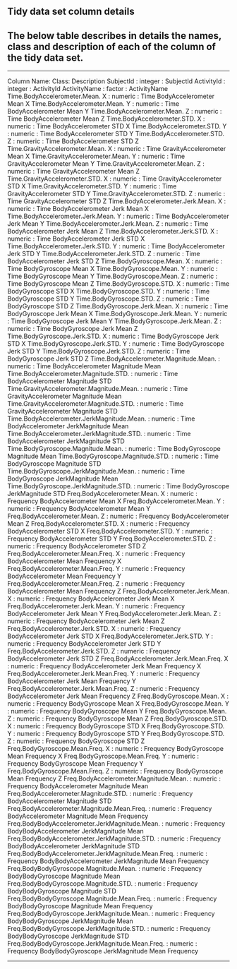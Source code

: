 ## Tidy data set column details

## The below table describes in details the names, class and description of each of the column of the tidy data set.


---
Column Name:		Class:		Description
SubjectId	: 	integer	: 	SubjectId
ActivityId	: 	integer	: 	ActivityId
ActivityName	: 	factor	: 	ActivityName
Time.BodyAccelerometer.Mean. X	: 	numeric	: 	Time BodyAccelerometer Mean X
Time.BodyAccelerometer.Mean. Y	: 	numeric	: 	Time BodyAccelerometer Mean Y
Time.BodyAccelerometer.Mean. Z	: 	numeric	: 	Time BodyAccelerometer Mean Z
Time.BodyAccelerometer.STD. X	: 	numeric	: 	Time BodyAccelerometer STD X
Time.BodyAccelerometer.STD. Y	: 	numeric	: 	Time BodyAccelerometer STD Y
Time.BodyAccelerometer.STD. Z	: 	numeric	: 	Time BodyAccelerometer STD Z
Time.GravityAccelerometer.Mean. X	: 	numeric	: 	Time GravityAccelerometer Mean X
Time.GravityAccelerometer.Mean. Y	: 	numeric	: 	Time GravityAccelerometer Mean Y
Time.GravityAccelerometer.Mean. Z	: 	numeric	: 	Time GravityAccelerometer Mean Z
Time.GravityAccelerometer.STD. X	: 	numeric	: 	Time GravityAccelerometer STD X
Time.GravityAccelerometer.STD. Y	: 	numeric	: 	Time GravityAccelerometer STD Y
Time.GravityAccelerometer.STD. Z	: 	numeric	: 	Time GravityAccelerometer STD Z
Time.BodyAccelerometer.Jerk.Mean. X	: 	numeric	: 	Time BodyAccelerometer Jerk Mean X
Time.BodyAccelerometer.Jerk.Mean. Y	: 	numeric	: 	Time BodyAccelerometer Jerk Mean Y
Time.BodyAccelerometer.Jerk.Mean. Z	: 	numeric	: 	Time BodyAccelerometer Jerk Mean Z
Time.BodyAccelerometer.Jerk.STD. X	: 	numeric	: 	Time BodyAccelerometer Jerk STD X
Time.BodyAccelerometer.Jerk.STD. Y	: 	numeric	: 	Time BodyAccelerometer Jerk STD Y
Time.BodyAccelerometer.Jerk.STD. Z	: 	numeric	: 	Time BodyAccelerometer Jerk STD Z
Time.BodyGyroscope.Mean. X	: 	numeric	: 	Time BodyGyroscope Mean X
Time.BodyGyroscope.Mean. Y	: 	numeric	: 	Time BodyGyroscope Mean Y
Time.BodyGyroscope.Mean. Z	: 	numeric	: 	Time BodyGyroscope Mean Z
Time.BodyGyroscope.STD. X	: 	numeric	: 	Time BodyGyroscope STD X
Time.BodyGyroscope.STD. Y	: 	numeric	: 	Time BodyGyroscope STD Y
Time.BodyGyroscope.STD. Z	: 	numeric	: 	Time BodyGyroscope STD Z
Time.BodyGyroscope.Jerk.Mean. X	: 	numeric	: 	Time BodyGyroscope Jerk Mean X
Time.BodyGyroscope.Jerk.Mean. Y	: 	numeric	: 	Time BodyGyroscope Jerk Mean Y
Time.BodyGyroscope.Jerk.Mean. Z	: 	numeric	: 	Time BodyGyroscope Jerk Mean Z
Time.BodyGyroscope.Jerk.STD. X	: 	numeric	: 	Time BodyGyroscope Jerk STD X
Time.BodyGyroscope.Jerk.STD. Y	: 	numeric	: 	Time BodyGyroscope Jerk STD Y
Time.BodyGyroscope.Jerk.STD. Z	: 	numeric	: 	Time BodyGyroscope Jerk STD Z
Time.BodyAccelerometer.Magnitude.Mean.	: 	numeric	: 	Time BodyAccelerometer Magnitude Mean
Time.BodyAccelerometer.Magnitude.STD.	: 	numeric	: 	Time BodyAccelerometer Magnitude STD
Time.GravityAccelerometer.Magnitude.Mean.	: 	numeric	: 	Time GravityAccelerometer Magnitude Mean
Time.GravityAccelerometer.Magnitude.STD.	: 	numeric	: 	Time GravityAccelerometer Magnitude STD
Time.BodyAccelerometer.JerkMagnitude.Mean.	: 	numeric	: 	Time BodyAccelerometer JerkMagnitude Mean
Time.BodyAccelerometer.JerkMagnitude.STD.	: 	numeric	: 	Time BodyAccelerometer JerkMagnitude STD
Time.BodyGyroscope.Magnitude.Mean.	: 	numeric	: 	Time BodyGyroscope Magnitude Mean
Time.BodyGyroscope.Magnitude.STD.	: 	numeric	: 	Time BodyGyroscope Magnitude STD
Time.BodyGyroscope.JerkMagnitude.Mean.	: 	numeric	: 	Time BodyGyroscope JerkMagnitude Mean
Time.BodyGyroscope.JerkMagnitude.STD.	: 	numeric	: 	Time BodyGyroscope JerkMagnitude STD
Freq.BodyAccelerometer.Mean. X	: 	numeric	: 	Frequency BodyAccelerometer Mean X
Freq.BodyAccelerometer.Mean. Y	: 	numeric	: 	Frequency BodyAccelerometer Mean Y
Freq.BodyAccelerometer.Mean. Z	: 	numeric	: 	Frequency BodyAccelerometer Mean Z
Freq.BodyAccelerometer.STD. X	: 	numeric	: 	Frequency BodyAccelerometer STD X
Freq.BodyAccelerometer.STD. Y	: 	numeric	: 	Frequency BodyAccelerometer STD Y
Freq.BodyAccelerometer.STD. Z	: 	numeric	: 	Frequency BodyAccelerometer STD Z
Freq.BodyAccelerometer.Mean.Freq. X	: 	numeric	: 	Frequency BodyAccelerometer Mean Frequency X
Freq.BodyAccelerometer.Mean.Freq. Y	: 	numeric	: 	Frequency BodyAccelerometer Mean Frequency Y
Freq.BodyAccelerometer.Mean.Freq. Z	: 	numeric	: 	Frequency BodyAccelerometer Mean Frequency Z
Freq.BodyAccelerometer.Jerk.Mean. X	: 	numeric	: 	Frequency BodyAccelerometer Jerk Mean X
Freq.BodyAccelerometer.Jerk.Mean. Y	: 	numeric	: 	Frequency BodyAccelerometer Jerk Mean Y
Freq.BodyAccelerometer.Jerk.Mean. Z	: 	numeric	: 	Frequency BodyAccelerometer Jerk Mean Z
Freq.BodyAccelerometer.Jerk.STD. X	: 	numeric	: 	Frequency BodyAccelerometer Jerk STD X
Freq.BodyAccelerometer.Jerk.STD. Y	: 	numeric	: 	Frequency BodyAccelerometer Jerk STD Y
Freq.BodyAccelerometer.Jerk.STD. Z	: 	numeric	: 	Frequency BodyAccelerometer Jerk STD Z
Freq.BodyAccelerometer.Jerk.Mean.Freq. X	: 	numeric	: 	Frequency BodyAccelerometer Jerk Mean Frequency X
Freq.BodyAccelerometer.Jerk.Mean.Freq. Y	: 	numeric	: 	Frequency BodyAccelerometer Jerk Mean Frequency Y
Freq.BodyAccelerometer.Jerk.Mean.Freq. Z	: 	numeric	: 	Frequency BodyAccelerometer Jerk Mean Frequency Z
Freq.BodyGyroscope.Mean. X	: 	numeric	: 	Frequency BodyGyroscope Mean X
Freq.BodyGyroscope.Mean. Y	: 	numeric	: 	Frequency BodyGyroscope Mean Y
Freq.BodyGyroscope.Mean. Z	: 	numeric	: 	Frequency BodyGyroscope Mean Z
Freq.BodyGyroscope.STD. X	: 	numeric	: 	Frequency BodyGyroscope STD X
Freq.BodyGyroscope.STD. Y	: 	numeric	: 	Frequency BodyGyroscope STD Y
Freq.BodyGyroscope.STD. Z	: 	numeric	: 	Frequency BodyGyroscope STD Z
Freq.BodyGyroscope.Mean.Freq. X	: 	numeric	: 	Frequency BodyGyroscope Mean Frequency X
Freq.BodyGyroscope.Mean.Freq. Y	: 	numeric	: 	Frequency BodyGyroscope Mean Frequency Y
Freq.BodyGyroscope.Mean.Freq. Z	: 	numeric	: 	Frequency BodyGyroscope Mean Frequency Z
Freq.BodyAccelerometer.Magnitude.Mean.	: 	numeric	: 	Frequency BodyAccelerometer Magnitude Mean
Freq.BodyAccelerometer.Magnitude.STD.	: 	numeric	: 	Frequency BodyAccelerometer Magnitude STD
Freq.BodyAccelerometer.Magnitude.Mean.Freq.	: 	numeric	: 	Frequency BodyAccelerometer Magnitude Mean Frequency
Freq.BodyBodyAccelerometer.JerkMagnitude.Mean.	: 	numeric	: 	Frequency BodyBodyAccelerometer JerkMagnitude Mean
Freq.BodyBodyAccelerometer.JerkMagnitude.STD.	: 	numeric	: 	Frequency BodyBodyAccelerometer JerkMagnitude STD
Freq.BodyBodyAccelerometer.JerkMagnitude.Mean.Freq.	: 	numeric	: 	Frequency BodyBodyAccelerometer JerkMagnitude Mean Frequency
Freq.BodyBodyGyroscope.Magnitude.Mean.	: 	numeric	: 	Frequency BodyBodyGyroscope Magnitude Mean
Freq.BodyBodyGyroscope.Magnitude.STD.	: 	numeric	: 	Frequency BodyBodyGyroscope Magnitude STD
Freq.BodyBodyGyroscope.Magnitude.Mean.Freq.	: 	numeric	: 	Frequency BodyBodyGyroscope Magnitude Mean Frequency
Freq.BodyBodyGyroscope.JerkMagnitude.Mean.	: 	numeric	: 	Frequency BodyBodyGyroscope JerkMagnitude Mean
Freq.BodyBodyGyroscope.JerkMagnitude.STD.	: 	numeric	: 	Frequency BodyBodyGyroscope JerkMagnitude STD
Freq.BodyBodyGyroscope.JerkMagnitude.Mean.Freq.	: 	numeric	: 	Frequency BodyBodyGyroscope JerkMagnitude Mean Frequency

---
